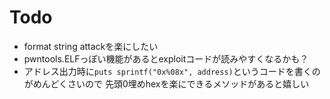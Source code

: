 # Todo

* format string attackを楽にしたい
* pwntools.ELFっぽい機能があるとexploitコードが読みやすくなるかも？
* アドレス出力時に`puts sprintf("0x%08x", address)`というコードを書くのがめんどくさいので
  先頭0埋めhexを楽にできるメソッドがあると嬉しい
